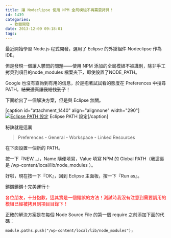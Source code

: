 ```yaml
---
title: 讓 Nodeclipse 使用 NPM 全局模組不再需要拷貝！
id: 1439
categories:
  - 軟體開發
date: 2013-12-09 09:18:01
tags:
---
```


最近開始學習 Node.js 程式開發，選用了 Eclipse 的外掛組件 Nodeclipse 作為 IDE。

但是發現一個讓人鬱悶的問題——使用 NPM 添加的全局模組不被識別，除非手工拷貝到項目的node_modules 檔案夾下，即使設置了NODE_PATH。

Google 也沒有查詢到有用的信息，於是抱著試試看的態度在 Preferences 中搜尋 PATH，<del>結果還真讓我給找到了</del>！

下面給出了一個解決方案，但是與 Eclipse 無關。

<!--more-->

[caption id="attachment_1440" align="alignnone" width="290"][![Eclipse PATH 設定](/wp-content/uploads/2013/12/螢幕快照-2013-12-09-09.12.56-290x300.png)](/wp-content/uploads/2013/12/螢幕快照-2013-12-09-09.12.56-e1389272874825.png) Eclipse PATH 設定[/caption]

秘訣就是這裏

> Preferences - General - Workspace - Linked Resources

在下面設置一個新的 PATH。

按一下『NEW...』，Name 隨便填寫，Value 填寫 NPM 的 Global PATH（我這裏是 /wp-content/local/lib/node_modules ）。

好啦，現在按一下『OK』，回到 Eclipse 主面板，按一下『Run as』。

<del>鏘鏘鏘鏘！完美運行！</del>

<span style="color: #ff0000;">各位朋友，十分抱歉，這其實是一個錯誤的方法！測試時我沒有注意到需要調用的模組已經被拷貝到項目目錄下！</span>

正確的解決方案是在每個 Node Source File 的第一個 require 之前添加下面的代碼：

```
module.paths.push("/wp-content/local/lib/node_modules");
```
